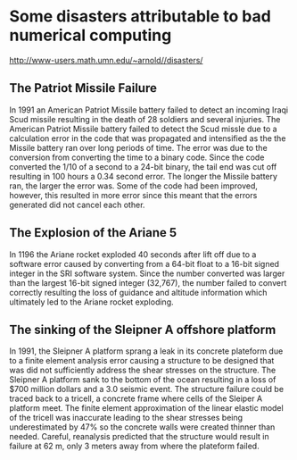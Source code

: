 
# Some disasters attributable to bad numerical computing

<http://www-users.math.umn.edu/~arnold//disasters/>

## The Patriot Missile Failure

In 1991 an American Patriot Missile battery failed to detect an incoming Iraqi Scud missile resulting in the death of 28 soldiers and several injuries. The American Patriot Missile battery failed to detect the Scud missle due to a calculation error in the code that was propagated and intensified as the the Missile battery ran over long periods of time. The error was due to the conversion from converting the time to a binary code. Since the code converted the 1/10 of a second to a 24-bit binary, the tail end was cut off resulting in 100 hours a 0.34 second error. The longer the Missile battery ran, the larger the error was. Some of the code had been improved, however, this resulted in more error since this meant that the errors generated did not cancel each other. 

## The Explosion of the Ariane 5

In 1196 the Ariane rocket exploded 40 seconds after lift off due to a software error caused by converting from a 64-bit float to a 16-bit signed integer in the SRI software system. Since the number converted was larger than the largest 16-bit signed integer (32,767), the number failed to convert correctly resulting the loss of guidance and altitude information which ultimately led to the Ariane rocket exploding.

## The sinking of the Sleipner A offshore platform

In 1991, the Sleipner A platform sprang a leak in its concrete plateform due to a finite element analysis error causing a structure to be designed that was did not sufficiently address the shear stresses on the structure. The Sleipner A platform sank to the bottom of the ocean resulting in a loss of $700 million dollars and a 3.0 seismic event. The structure failure could be traced back to a tricell, a concrete frame where cells of the Sleiper A platform meet. The finite element approximation of the linear elastic model of the tricell was inaccurate leading to the shear stresses being underestimated by 47% so the concrete walls were created thinner than needed. Careful, reanalysis predicted that the structure would result in failure at 62 m, only 3 meters away from where the plateform failed.
